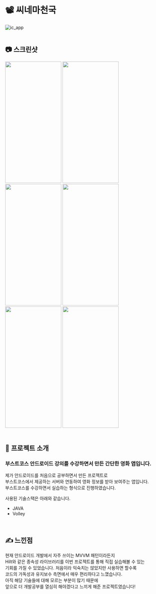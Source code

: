 # 📽 씨네마천국
![ic_app](https://user-images.githubusercontent.com/79048895/168417665-d573cb1b-ad91-4f03-9626-d9498e94d723.png)
<br>
<br>
## 📷 스크린샷
<img src="https://user-images.githubusercontent.com/79048895/168417860-0aa7b077-3eef-47ba-ac22-601d4670a4f4.jpg" width="180" height="390" /> <img src="https://user-images.githubusercontent.com/79048895/168417837-ba6ef048-0a32-4191-b974-dfae1781438e.jpg" width="180" height="390" /> <img src="https://user-images.githubusercontent.com/79048895/168417883-e7570c8b-e4ed-4c2e-9e29-97ae7f581f80.jpg" width="180" height="390" /> <img src="https://user-images.githubusercontent.com/79048895/168417895-816ae960-82d4-4a1d-b6cb-b1c6f61c863e.jpg" width="180" height="390" /> <img src="https://user-images.githubusercontent.com/79048895/168417910-0a01a56f-c88e-4585-a0f0-8c0ea7c7183e.jpg" width="180" height="390" /> <img src="https://user-images.githubusercontent.com/79048895/168417950-22f6e6c5-9065-4260-98c7-d7bd57d1e70b.jpg" width="180" height="390" />
<br>
<br>
## 📝 프로젝트 소개
### 부스트코스 안드로이드 강의를 수강하면서 만든 간단한 영화 앱입니다.

제가 안드로이드를 처음으로 공부하면서 만든 프로젝트로  
부스트코스에서 제공하는 서버와 연동하여 영화 정보를 받아 보여주는 앱입니다.  
부스트코스를 수강하면서 실습하는 형식으로 진행하였습니다.  

사용된 기술스택은 아래와 같습니다.
- JAVA
- Volley
<br>

## ✍ 느낀점
현재 안드로이드 개발에서 자주 쓰이는 MVVM 패턴이라든지  
Hilt와 같은 종속성 라이브러리를 이번 프로젝트를 통해 직접 실습해볼 수 있는  
기회를 가질 수 있었습니다. 처음이라 익숙치는 않았지만 사용하면 할수록  
코드의 가독성과 유지보수 측면에서 매우 편리하다고 느꼈습니다.  
아직 해당 기술들에 대해 모르는 부분이 많기 때문에  
앞으로 더 개발공부를 열심히 해야겠다고 느끼게 해준 프로젝트였습니다!
